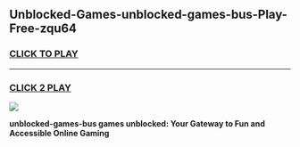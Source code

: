 
## Unblocked-Games-unblocked-games-bus-Play-Free-zqu64
<h3>
<a href="https://premium76.site?title=unblocked-games-bus&ref=23A">CLICK TO PLAY</a></h3>
<hr>

<h3>
<a href="https://premium76.site?title=unblocked-games-bus&ref=23A">CLICK 2 PLAY</a>
  
</h3>

<a href="https://premium76.site?title=unblocked-games-bus&ref=23A"><img src="https://clearcache.store/games.png"></a>


**unblocked-games-bus games unblocked: Your Gateway to Fun and Accessible Online Gaming**
